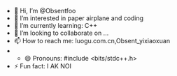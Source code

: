 - 👋 Hi, I’m @Obsentfoo
- 👀 I’m interested in paper airplane and coding
- 🌱 I’m currently learning: C++
- 💞️ I’m looking to collaborate on ...
- 📫 How to reach me: luogu.com.cn,Obsent_yixiaoxuan
- - 😄 Pronouns: #include <bits/stdc++.h>
- ⚡ Fun fact: I AK NOI

<!---
Obsentfoo/Obsentfoo is a ✨ special ✨ repository because its `README.md` (this file) appears on your GitHub profile.
You can click the Preview link to take a look at your changes.
--->
